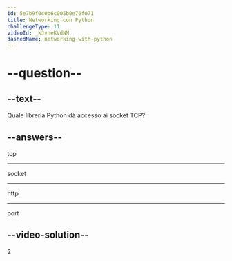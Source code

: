 ```yaml
---
id: 5e7b9f0c0b6c005b0e76f071
title: Networking con Python
challengeType: 11
videoId: _kJvneKVdNM
dashedName: networking-with-python
---
```


# --question--

## --text--

Quale libreria Python dà accesso ai socket TCP?

## --answers--

tcp

---

socket

---

http

---

port

## --video-solution--

2

